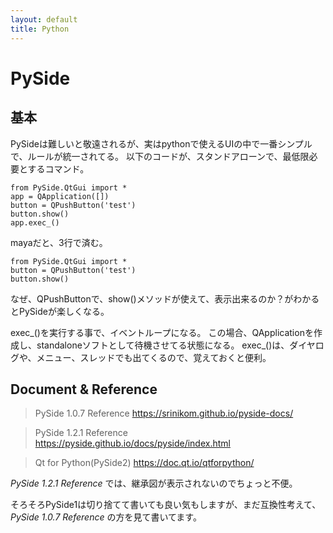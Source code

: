 ```yaml
---
layout: default
title: Python
---
```


# PySide

## 基本

PySideは難しいと敬遠されるが、実はpythonで使えるUIの中で一番シンプルで、ルールが統一されてる。
以下のコードが、スタンドアローンで、最低限必要とするコマンド。

```
from PySide.QtGui import *
app = QApplication([])
button = QPushButton('test')
button.show()
app.exec_()
```

mayaだと、3行で済む。
```
from PySide.QtGui import *
button = QPushButton('test')
button.show()
```

なぜ、QPushButtonで、show()メソッドが使えて、表示出来るのか？がわかるとPySideが楽しくなる。

exec_()を実行する事で、イベントループになる。
この場合、QApplicationを作成し、standaloneソフトとして待機させてる状態になる。
exec_()は、ダイヤログや、メニュー、スレッドでも出てくるので、覚えておくと便利。

## Document & Reference

> PySide 1.0.7 Reference
https://srinikom.github.io/pyside-docs/

> PySide 1.2.1 Reference
https://pyside.github.io/docs/pyside/index.html

> Qt for Python(PySide2)
https://doc.qt.io/qtforpython/

*PySide 1.2.1 Reference* では、継承図が表示されないのでちょっと不便。

そろそろPySide1は切り捨てて書いても良い気もしますが、まだ互換性考えて、
*PySide 1.0.7 Reference* の方を見て書いてます。
